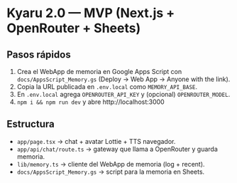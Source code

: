 # Kyaru 2.0 — MVP (Next.js + OpenRouter + Sheets)

## Pasos rápidos
1. Crea el WebApp de memoria en Google Apps Script con `docs/AppsScript_Memory.gs` (Deploy → Web App → Anyone with the link).
2. Copia la URL publicada en `.env.local` como `MEMORY_API_BASE`.
3. En `.env.local` agrega `OPENROUTER_API_KEY` y (opcional) `OPENROUTER_MODEL`.
4. `npm i && npm run dev` y abre http://localhost:3000

## Estructura
- `app/page.tsx` → chat + avatar Lottie + TTS navegador.
- `app/api/chat/route.ts` → gateway que llama a OpenRouter y guarda memoria.
- `lib/memory.ts` → cliente del WebApp de memoria (log + recent).
- `docs/AppsScript_Memory.gs` → script para la memoria en Sheets.
